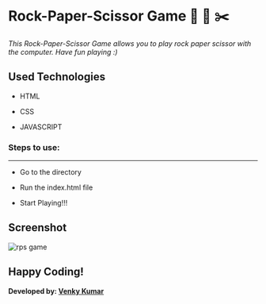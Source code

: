 # Rock-Paper-Scissor Game 🗿 📜 ✂️


*This Rock-Paper-Scissor Game allows you to play rock paper scissor with the computer. Have fun playing :)*

## Used Technologies

- HTML

- CSS

- JAVASCRIPT


### Steps to use: 

---
- Go to the directory

- Run the index.html file

- Start Playing!!!

## Screenshot 

![rps game](https://user-images.githubusercontent.com/72425181/126103787-ef8f5c8e-cdd6-4a13-8d37-7a7eb9e9a283.png)

## Happy Coding!

<strong>Developed by: <a href="https://github.com/BoddepallyVenkatesh06">Venky Kumar</a>